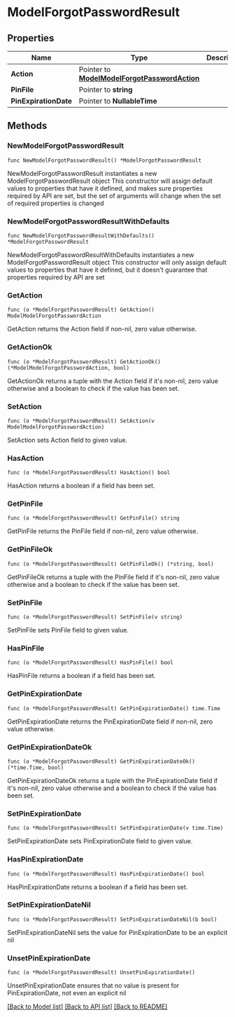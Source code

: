 # ModelForgotPasswordResult

## Properties

Name | Type | Description | Notes
------------ | ------------- | ------------- | -------------
**Action** | Pointer to [**ModelModelForgotPasswordAction**](ModelForgotPasswordAction.md) |  | [optional] 
**PinFile** | Pointer to **string** |  | [optional] 
**PinExpirationDate** | Pointer to **NullableTime** |  | [optional] 

## Methods

### NewModelForgotPasswordResult

`func NewModelForgotPasswordResult() *ModelForgotPasswordResult`

NewModelForgotPasswordResult instantiates a new ModelForgotPasswordResult object
This constructor will assign default values to properties that have it defined,
and makes sure properties required by API are set, but the set of arguments
will change when the set of required properties is changed

### NewModelForgotPasswordResultWithDefaults

`func NewModelForgotPasswordResultWithDefaults() *ModelForgotPasswordResult`

NewModelForgotPasswordResultWithDefaults instantiates a new ModelForgotPasswordResult object
This constructor will only assign default values to properties that have it defined,
but it doesn't guarantee that properties required by API are set

### GetAction

`func (o *ModelForgotPasswordResult) GetAction() ModelModelForgotPasswordAction`

GetAction returns the Action field if non-nil, zero value otherwise.

### GetActionOk

`func (o *ModelForgotPasswordResult) GetActionOk() (*ModelModelForgotPasswordAction, bool)`

GetActionOk returns a tuple with the Action field if it's non-nil, zero value otherwise
and a boolean to check if the value has been set.

### SetAction

`func (o *ModelForgotPasswordResult) SetAction(v ModelModelForgotPasswordAction)`

SetAction sets Action field to given value.

### HasAction

`func (o *ModelForgotPasswordResult) HasAction() bool`

HasAction returns a boolean if a field has been set.

### GetPinFile

`func (o *ModelForgotPasswordResult) GetPinFile() string`

GetPinFile returns the PinFile field if non-nil, zero value otherwise.

### GetPinFileOk

`func (o *ModelForgotPasswordResult) GetPinFileOk() (*string, bool)`

GetPinFileOk returns a tuple with the PinFile field if it's non-nil, zero value otherwise
and a boolean to check if the value has been set.

### SetPinFile

`func (o *ModelForgotPasswordResult) SetPinFile(v string)`

SetPinFile sets PinFile field to given value.

### HasPinFile

`func (o *ModelForgotPasswordResult) HasPinFile() bool`

HasPinFile returns a boolean if a field has been set.

### GetPinExpirationDate

`func (o *ModelForgotPasswordResult) GetPinExpirationDate() time.Time`

GetPinExpirationDate returns the PinExpirationDate field if non-nil, zero value otherwise.

### GetPinExpirationDateOk

`func (o *ModelForgotPasswordResult) GetPinExpirationDateOk() (*time.Time, bool)`

GetPinExpirationDateOk returns a tuple with the PinExpirationDate field if it's non-nil, zero value otherwise
and a boolean to check if the value has been set.

### SetPinExpirationDate

`func (o *ModelForgotPasswordResult) SetPinExpirationDate(v time.Time)`

SetPinExpirationDate sets PinExpirationDate field to given value.

### HasPinExpirationDate

`func (o *ModelForgotPasswordResult) HasPinExpirationDate() bool`

HasPinExpirationDate returns a boolean if a field has been set.

### SetPinExpirationDateNil

`func (o *ModelForgotPasswordResult) SetPinExpirationDateNil(b bool)`

 SetPinExpirationDateNil sets the value for PinExpirationDate to be an explicit nil

### UnsetPinExpirationDate
`func (o *ModelForgotPasswordResult) UnsetPinExpirationDate()`

UnsetPinExpirationDate ensures that no value is present for PinExpirationDate, not even an explicit nil

[[Back to Model list]](../README.md#documentation-for-models) [[Back to API list]](../README.md#documentation-for-api-endpoints) [[Back to README]](../README.md)


